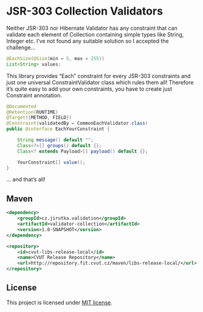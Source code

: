 JSR-303 Collection Validators
=============================

Neither JSR-303 nor Hibernate Validator has any constraint that can validate
each element of Collection containing simple types like String, Integer etc.
I’ve not found any suitable solution so I accepted the challenge...

```java
@EachSize(@Size(min = 5, max = 255))
List<String> values;
```

This library provides “Each” constraint for every JSR-303 constraints and just
one universal ConstraintValidator class which rules them all! Therefore it’s
quite easy to add your own constraints, you have to create just Constraint
annotation.

```java
@Documented
@Retention(RUNTIME)
@Target({METHOD, FIELD})
@Constraint(validatedBy = CommonEachValidator.class)
public @interface EachYourConstraint {

    String message() default "";
    Class<?>[] groups() default {};
    Class<? extends Payload>[] payload() default {};

    YourConstraint[] value();
}
```

… and that’s all!


Maven
-----

```xml
<dependency>
    <groupId>cz.jirutka.validation</groupId>
    <artifactId>validator-collection</artifactId>
    <version>1.0-SNAPSHOT</version>
</dependency>

<repository>
    <id>cvut-libs-release-local</id>
    <name>CVUT Release Repository</name>
    <url>http://repository.fit.cvut.cz/maven/libs-release-local/</url>
</repository>
```

License
-------

This project is licensed under [MIT license](http://opensource.org/licenses/MIT).
